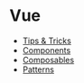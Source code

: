 # Vue

- [Tips & Tricks](./tricks.md)
- [Components](./components/readme.md)
- [Composables](./composables/readme.md)
- [Patterns](./patterns/readme.md)
